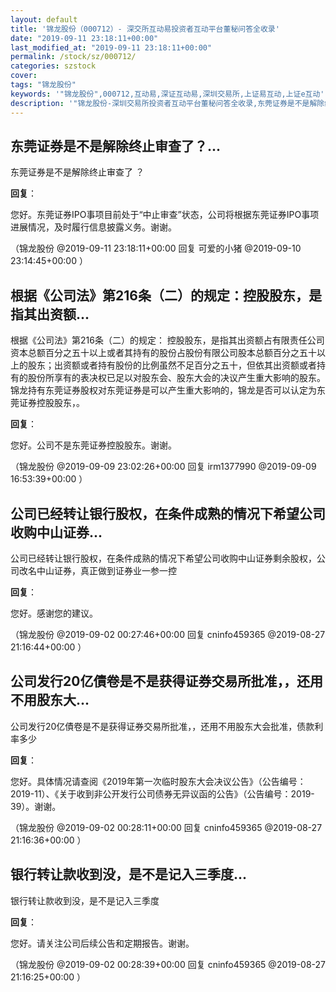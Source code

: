 ```yaml
---
layout: default
title: '锦龙股份（000712）- 深交所互动易投资者互动平台董秘问答全收录'
date: "2019-09-11 23:18:11+00:00"
last_modified_at: "2019-09-11 23:18:11+00:00"
permalink: /stock/sz/000712/
categories: szstock
cover: 
tags: "锦龙股份"
keywords: '"锦龙股份",000712,互动易,深证互动易,深圳交易所,上证易互动,上证e互动'
description: '"锦龙股份-深圳交易所投资者互动平台董秘问答全收录,东莞证券是不是解除终止审查了  ？"'
---
```


## 东莞证券是不是解除终止审查了？...

东莞证券是不是解除终止审查了  ？

**回复**：

您好。东莞证券IPO事项目前处于“中止审查”状态，公司将根据东莞证券IPO事项进展情况，及时履行信息披露义务。谢谢。 

（锦龙股份  @2019-09-11 23:18:11+00:00 回复 可爱的小猪  @2019-09-10 23:14:45+00:00 ）

## 根据《公司法》第216条（二）的规定：控股股东，是指其出资额...

根据《公司法》第216条（二）的规定： 控股股东，是指其出资额占有限责任公司资本总额百分之五十以上或者其持有的股份占股份有限公司股本总额百分之五十以上的股东；出资额或者持有股份的比例虽然不足百分之五十，但依其出资额或者持有的股份所享有的表决权已足以对股东会、股东大会的决议产生重大影响的股东。锦龙持有东莞证券股权对东莞证券是可以产生重大影响的，锦龙是否可以认定为东莞证券控股股东，。

**回复**：

您好。公司不是东莞证券控股股东。谢谢。 

（锦龙股份  @2019-09-09 23:02:26+00:00 回复 irm1377990  @2019-09-09 16:53:39+00:00 ）

## 公司已经转让银行股权，在条件成熟的情况下希望公司收购中山证券...

公司已经转让银行股权，在条件成熟的情况下希望公司收购中山证券剩余股权，公司改名中山证券，真正做到证券业一参一控

**回复**：

您好。感谢您的建议。 

（锦龙股份  @2019-09-02 00:27:46+00:00 回复 cninfo459365  @2019-08-27 21:16:44+00:00 ）

## 公司发行20亿債卷是不是获得证券交易所批准，，还用不用股东大...

公司发行20亿債卷是不是获得证券交易所批准，，还用不用股东大会批准，债款利率多少

**回复**：

您好。具体情况请查阅《2019年第一次临时股东大会决议公告》（公告编号：2019-11）、《关于收到非公开发行公司债券无异议函的公告》（公告编号：2019-39）。谢谢。 

（锦龙股份  @2019-09-02 00:28:11+00:00 回复 cninfo459365  @2019-08-27 21:16:36+00:00 ）

## 银行转让款收到没，是不是记入三季度...

银行转让款收到没，是不是记入三季度

**回复**：

您好。请关注公司后续公告和定期报告。谢谢。 

（锦龙股份  @2019-09-02 00:28:39+00:00 回复 cninfo459365  @2019-08-27 21:16:25+00:00 ）

